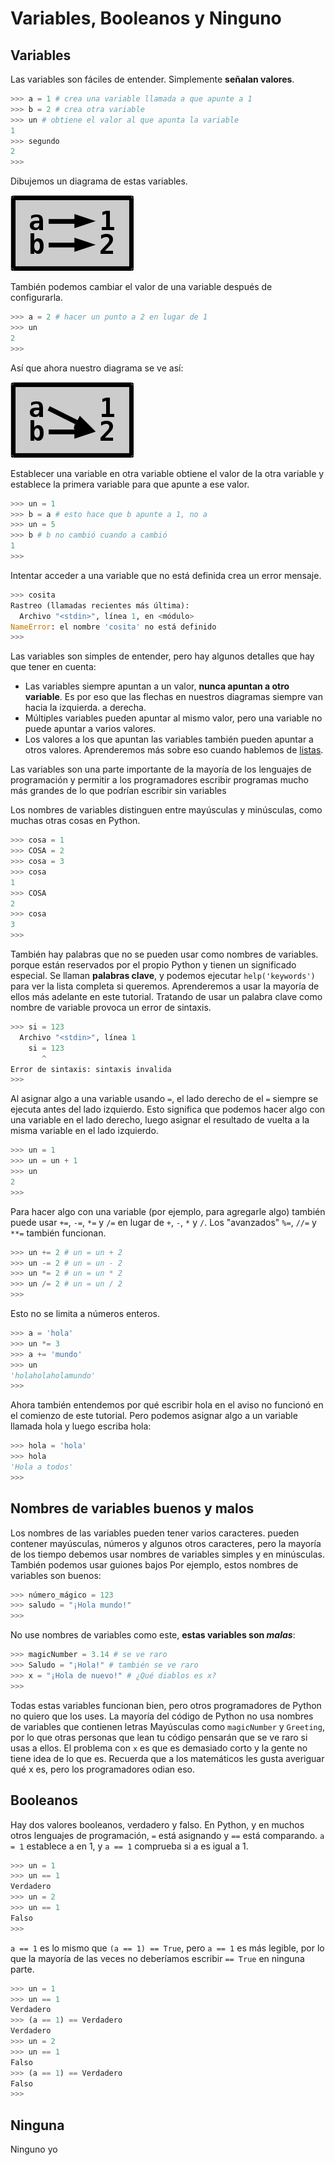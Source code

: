 # Variables, Booleanos y Ninguno

## Variables

Las variables son fáciles de entender. Simplemente **señalan valores**.

```python
>>> a = 1 # crea una variable llamada a que apunte a 1
>>> b = 2 # crea otra variable
>>> un # obtiene el valor al que apunta la variable
1
>>> segundo
2
>>>
```

Dibujemos un diagrama de estas variables.

![Diagrama de variables](../images/variables1.png)

También podemos cambiar el valor de una variable después de configurarla.

```python
>>> a = 2 # hacer un punto a 2 en lugar de 1
>>> un
2
>>>
```

Así que ahora nuestro diagrama se ve así:

![Diagrama de variables](../images/variables2.png)

Establecer una variable en otra variable obtiene el valor de la otra
variable y establece la primera variable para que apunte a ese valor.

```python
>>> un = 1
>>> b = a # esto hace que b apunte a 1, no a
>>> un = 5
>>> b # b no cambió cuando a cambió
1
>>>
```

Intentar acceder a una variable que no está definida crea un error
mensaje.

```python
>>> cosita
Rastreo (llamadas recientes más última):
  Archivo "<stdin>", línea 1, en <módulo>
NameError: el nombre 'cosita' no está definido
>>>
```

Las variables son simples de entender, pero hay algunos detalles que
hay que tener en cuenta:

- Las variables siempre apuntan a un valor, **nunca apuntan a otro
  variable**. Es por eso que las flechas en nuestros diagramas siempre van hacia la izquierda.
  a derecha.
- Múltiples variables pueden apuntar al mismo valor, pero una variable
  no puede apuntar a varios valores.
- Los valores a los que apuntan las variables también pueden apuntar a otros valores.
  Aprenderemos más sobre eso cuando hablemos de
  [listas](lists-and-tuples.md).

Las variables son una parte importante de la mayoría de los lenguajes de programación y
permitir a los programadores escribir programas mucho más grandes de lo que podrían escribir
sin variables

Los nombres de variables distinguen entre mayúsculas y minúsculas, como muchas otras cosas en Python.

```python
>>> cosa = 1
>>> COSA = 2
>>> cosa = 3
>>> cosa
1
>>> COSA
2
>>> cosa
3
>>>
```

También hay palabras que no se pueden usar como nombres de variables.
porque están reservados por el propio Python y tienen un significado especial.
Se llaman **palabras clave**, y podemos ejecutar `help('keywords')`
para ver la lista completa si queremos.
Aprenderemos a usar la mayoría de ellos más adelante en este tutorial. Tratando de usar un
palabra clave como nombre de variable provoca un error de sintaxis.

```python
>>> si = 123
  Archivo "<stdin>", línea 1
    si = 123
       ^
Error de sintaxis: sintaxis invalida
>>>
```

Al asignar algo a una variable usando `=`, el lado derecho de
el `=` siempre se ejecuta antes del lado izquierdo. Esto significa que podemos
hacer algo con una variable en el lado derecho, luego asignar el resultado
de vuelta a la misma variable en el lado izquierdo.

```python
>>> un = 1
>>> un = un + 1
>>> un
2
>>>
```

Para hacer algo con una variable (por ejemplo, para agregarle algo)
también puede usar `+=`, `-=`, `*=` y `/=` en lugar de `+`, `-`, `*` y
`/`. Los "avanzados" `%=`, `//=` y `**=` también funcionan.

```python
>>> un += 2 # un = un + 2
>>> un -= 2 # un = un - 2
>>> un *= 2 # un = un * 2
>>> un /= 2 # un = un / 2
>>>
```

Esto no se limita a números enteros.

```python
>>> a = 'hola'
>>> un *= 3
>>> a += 'mundo'
>>> un
'holaholaholamundo'
>>>
```

Ahora también entendemos por qué escribir hola en el aviso no funcionó en
el comienzo de este tutorial. Pero podemos asignar algo a un
variable llamada hola y luego escriba hola:

```python
>>> hola = 'hola'
>>> hola
'Hola a todos'
>>>
```

## Nombres de variables buenos y malos

Los nombres de las variables pueden tener varios caracteres. pueden contener
mayúsculas, números y algunos otros caracteres, pero la mayoría de los
tiempo debemos usar nombres de variables simples y en minúsculas. También podemos usar
guiones bajos Por ejemplo, estos nombres de variables son buenos:

```python
>>> número_mágico = 123
>>> saludo = "¡Hola mundo!"
>>>
```

No use nombres de variables como este, **estas variables son _malas_**:

```python
>>> magicNumber = 3.14 # se ve raro
>>> Saludo = "¡Hola!" # también se ve raro
>>> x = "¡Hola de nuevo!" # ¿Qué diablos es x?
>>>
```

Todas estas variables funcionan bien, pero otros programadores de Python
no quiero que los uses. La mayoría del código de Python no usa nombres de variables
que contienen letras Mayúsculas como `magicNumber` y `Greeting`, por lo que
otras personas que lean tu código pensarán que se ve raro si usas
a ellos. El problema con `x` es que es demasiado corto y la gente no tiene
idea de lo que es. Recuerda que a los matemáticos les gusta averiguar qué x
es, pero los programadores odian eso.

## Booleanos

Hay dos valores booleanos, verdadero y falso. En Python, y en muchos
otros lenguajes de programación, `=` está asignando y `==` está comparando.
`a = 1` establece a en 1, y `a == 1` comprueba si a es igual a 1.

```python
>>> un = 1
>>> un == 1
Verdadero
>>> un = 2
>>> un == 1
Falso
>>>
```

`a == 1` es lo mismo que `(a == 1) == True`, pero `a == 1` es más
legible, por lo que la mayoría de las veces no deberíamos escribir `== True` en ninguna parte.

```python
>>> un = 1
>>> un == 1
Verdadero
>>> (a == 1) == Verdadero
Verdadero
>>> un = 2
>>> un == 1
Falso
>>> (a == 1) == Verdadero
Falso
>>>
```

## Ninguna

Ninguno yo
